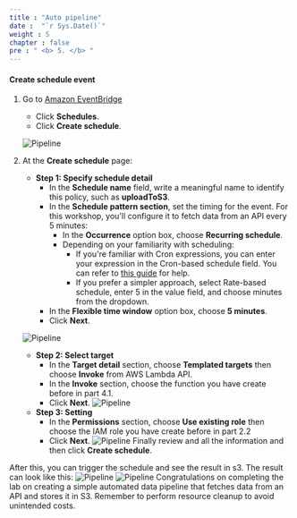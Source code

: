 ```yaml
---
title : "Auto pipeline"
date :  "`r Sys.Date()`" 
weight : 5 
chapter : false
pre : " <b> 5. </b> "
---
```


#### Create schedule event


1. Go to [Amazon EventBridge](https://ap-southeast-2.console.aws.amazon.com/events/home?region=ap-southeast-2#/rules?redirect_from_cwe=true)
   - Click **Schedules**.
   - Click **Create schedule**.

   ![Pipeline](/images/5.pipeline/event.png)

2. At the **Create schedule** page:
   - **Step 1: Specify schedule detail**
     - In the **Schedule name** field, write a meaningful name to identify this policy, such as **uploadToS3**.
     - In the **Schedule pattern section**, set the timing for the event. For this workshop, you'll configure it to fetch data from an API every 5 minutes:
        - In the **Occurrence** option box, choose **Recurring schedule**.
        - Depending on your familiarity with scheduling:
            - If you're familiar with Cron expressions, you can enter your expression in the Cron-based schedule field. You can refer to [this guide](https://docs.oracle.com/cd/E12058_01/doc/doc.1014/e12030/cron_expressions.htm) for help.
            - If you prefer a simpler approach, select Rate-based schedule, enter 5 in the value field, and choose minutes from the dropdown.
     - In the **Flexible time window** option box, choose **5 minutes**.
     - Click **Next**.

   ![Pipeline](/images/5.pipeline/eventp.png)

   - **Step 2: Select target**
     - In the **Target detail** section, choose **Templated targets** then choose **Invoke** from AWS Lambda API.
     - In the **Invoke** section, choose the function you have create before in part 4.1.
     - Click **Next**.
    ![Pipeline](/images/5.pipeline/eventapi.png)    
   - **Step 3: Setting**
     - In the **Permissions** section, choose **Use existing role** then choose the IAM role you have create before in part 2.2
     - Click **Next**.
   ![Pipeline](/images/5.pipeline/eventper.png)
    Finally review and all the information and then click **Create schedule**.

After this, you can trigger the schedule and see the result in s3. The result can look like this:
   ![Pipeline](/images/5.pipeline/schedule.png)
    ![Pipeline](/images/5.pipeline/schedules.png)
Congratulations on completing the lab on creating a simple automated data pipeline that fetches data from an API and stores it in S3. Remember to perform resource cleanup to avoid unintended costs.